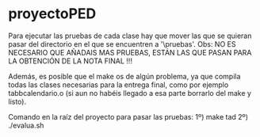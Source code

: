 # proyectoPED
Para ejecutar las pruebas de cada clase hay que mover las que se quieran pasar del directorio en el que se encuentren a '\pruebas'.
Obs: NO ES NECESARIO QUE AÑADAIS MAS PRUEBAS, ESTÁN LAS QUE PASAN PARA LA OBTENCIÓN DE LA NOTA FINAL !!!

Además, es posible que el make os de algún problema, ya que compila todas las clases necesarias para la entrega final, como por
ejemplo tabbcalendario.o (si aun no habéis llegado a esa parte borrarlo del make y listo).

Comando en la raíz del proyecto para pasar las pruebas:
1º)	make tad
2º)	./evalua.sh

